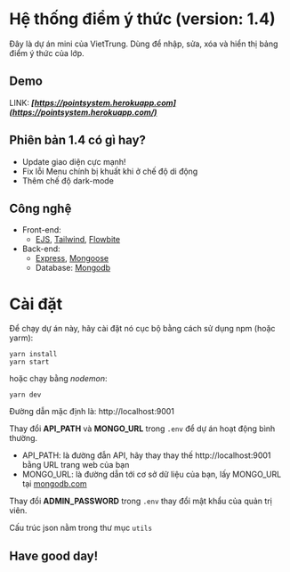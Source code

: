 # Hệ thống điểm ý thức (version: 1.4)

Đây là dự án mini của VietTrung. Dùng để nhập, sửa, xóa và hiển thị bảng điểm ý thức của lớp.

## Demo
LINK: ***[https://pointsystem.herokuapp.com](https://pointsystem.herokuapp.com/)***

## Phiên bản 1.4 có gì hay?

- Update giao diện cực mạnh! 
- Fix lỗi Menu chính bị khuất khi ở chế độ di động
- Thêm chế độ dark-mode 

## Công nghệ

- Front-end:
  - [EJS](https://github.com/mde/ejs), [Tailwind](https://github.com/tailwindlabs/tailwindcss), [Flowbite](https://github.com/themesberg/flowbite)
- Back-end:
  - [Express](https://github.com/expressjs/express), [Mongoose](https://github.com/Automattic/mongoose)
  - Database: [Mongodb](https://github.com/mongodb)
  

# Cài đặt

Để chạy dự án này, hãy cài đặt nó cục bộ bằng cách sử dụng npm (hoặc yarm):

```
yarn install
yarn start
```
hoặc chạy bằng *nodemon*:
```
yarn dev
```
Đường dẫn mặc định là: http://localhost:9001

Thay đổi **API_PATH** và **MONGO_URL** trong `.env` để dự án hoạt động bình thường.
- API_PATH: là đường đẫn API, hãy thay thay thế http://localhost:9001 bằng URL trang web của bạn
- MONGO_URL: là đường dẫn tới cơ sở dữ liệu của bạn, lấy MONGO_URL tại [mongodb.com](https://www.mongodb.com/)

Thay đổi **ADMIN_PASSWORD** trong `.env` thay đổi mật khẩu của quản trị viên.

Cấu trúc json nằm trong thư mục `utils`

## Have good day!
